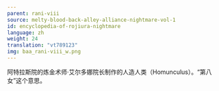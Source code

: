 ```yaml
---
parent: rani-viii
source: melty-blood-back-alley-alliance-nightmare-vol-1
id: encyclopedia-of-rojiura-nightmare
language: zh
weight: 24
translation: "vt789123"
img: baa_rani-viii_w.png
---
```


阿特拉斯院的炼金术师·艾尔多娜院长制作的人造人类（Homunculus）。“第八女”这个意思。
